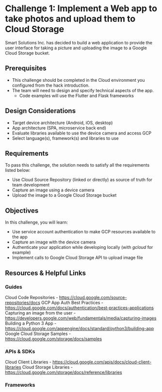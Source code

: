 # Challenge 1: Implement a Web app to take photos and upload them to Cloud Storage
Smart Solutions Inc. has decided to build a web application to provide the user interface for taking a picture and uploading the image to a Google Cloud Storage bucket.

## Prerequisites
- This challenge should be completed in the Cloud environment  you configured from the hack introduction. 
- The team will need to design and specify technical aspects of the app. 
  * Code examples will use the Flutter and Flask frameworks

## Design Considerations
- Target device architecture (Android, iOS, desktop)
- App architecture (SPA, microservice back end)
- Evaluate libraries available to use the device camera and access GCP
- Select language(s), framework(s) and libraries to use
 
## Requirements
To pass this challenge, the solution needs to satisfy all the requirements listed below:
- Use Cloud Source Repository (linked or directly) as source of truth for team development
- Capture an image using a device camera
- Upload the image to a Google Cloud Storage bucket


## Objectives 
In this challenge, you will learn:
- Use service account authentication to make GCP resources available to the app
- Capture an image with the device camera
- Authenticate your application while developing locally (with *gcloud* for example)
- Implement calls to Google Cloud Storage API to upload image file

## Resources & Helpful Links
### Guides  
Cloud Code Repositories - <https://cloud.google.com/source-repositories/docs>
GCP App Auth Best Practices - <https://cloud.google.com/docs/authentication/best-practices-applications>
Capturing an image from the user - <https://developers.google.com/web/fundamentals/media/capturing-images>
Building a Python 3 App - <https://cloud.google.com/appengine/docs/standard/python3/building-app>
Google Cloud Storage Samples - <https://cloud.google.com/storage/docs/samples>
  
### APIs & SDKs
Cloud Client Libraries - <https://cloud.google.com/apis/docs/cloud-client-libraries>
Cloud Storage Libraries - <https://cloud.google.com/storage/docs/reference/libraries>

### Frameworks

